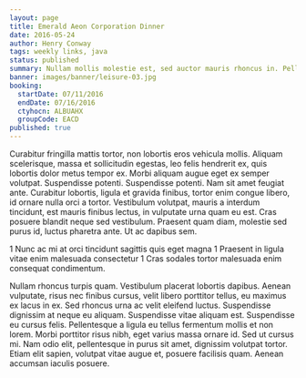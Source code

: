 ```yaml
---
layout: page
title: Emerald Aeon Corporation Dinner
date: 2016-05-24
author: Henry Conway
tags: weekly links, java
status: published
summary: Nullam mollis molestie est, sed auctor mauris rhoncus in. Pellentesque.
banner: images/banner/leisure-03.jpg
booking:
  startDate: 07/11/2016
  endDate: 07/16/2016
  ctyhocn: ALBUAHX
  groupCode: EACD
published: true
---
```

Curabitur fringilla mattis tortor, non lobortis eros vehicula mollis. Aliquam scelerisque, massa et sollicitudin egestas, leo felis hendrerit ex, quis lobortis dolor metus tempor ex. Morbi aliquam augue eget ex semper volutpat. Suspendisse potenti. Suspendisse potenti. Nam sit amet feugiat ante. Curabitur lobortis, ligula et gravida finibus, tortor enim congue libero, id ornare nulla orci a tortor. Vestibulum volutpat, mauris a interdum tincidunt, est mauris finibus lectus, in vulputate urna quam eu est. Cras posuere blandit neque sed vestibulum. Praesent quam diam, molestie sed purus id, luctus pharetra ante. Ut ac dapibus sem.

1 Nunc ac mi at orci tincidunt sagittis quis eget magna
1 Praesent in ligula vitae enim malesuada consectetur
1 Cras sodales tortor malesuada enim consequat condimentum.

Nullam rhoncus turpis quam. Vestibulum placerat lobortis dapibus. Aenean vulputate, risus nec finibus cursus, velit libero porttitor tellus, eu maximus ex lacus in ex. Sed rhoncus urna ac velit eleifend luctus. Suspendisse dignissim at neque eu aliquam. Suspendisse vitae aliquam est. Suspendisse eu cursus felis. Pellentesque a ligula eu tellus fermentum mollis et non lorem. Morbi porttitor risus nibh, eget varius massa ornare id. Sed ut cursus mi. Nam odio elit, pellentesque in purus sit amet, dignissim volutpat tortor. Etiam elit sapien, volutpat vitae augue et, posuere facilisis quam. Aenean accumsan iaculis posuere.

